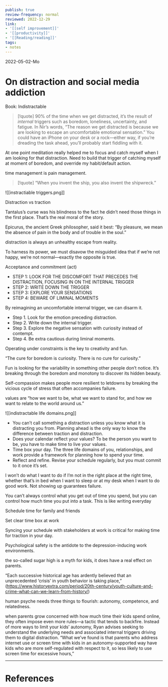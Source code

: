 ```yaml
---
publish: true
review-frequency: normal
reviewed: 2022-12-29
link:
- '[[self improvement]]'
- '[[productivity]]'
- '[[Reading/reading]]'
tags:
- notes
---
```

2022-05-02-Mo

# On distraction and social media addiction

Book: Indistractable

> [!quote] 
>  90% of the time when we get distracted, it’s the result of _internal_ triggers such as boredom, loneliness, uncertainty, and fatigue. In Nir’s words, “The reason we get distracted is because we are looking to escape an uncomfortable emotional sensation.” You could have an iPhone on your desk or a rock—either way, if you’re dreading the task ahead, you’ll probably start fiddling with it.

At one point meditation really helped me to focus and catch myself when I am looking for that distraction.
Need to build that trigger of catching myself at moment of boredom, and override my habit/default action.

time management is pain management.

> [!quote]
> “When you invent the ship, you also invent the shipwreck.”

![[instractiable triggers.png]]

Distraction vs traction

Tantalus’s curse was his blindness to the fact he didn’t need those things in the first place. That’s the real moral of the story.

Epicurus, the ancient Greek philosopher, said it best: “By pleasure, we mean the absence of pain in the body and of trouble in the soul.”

distraction is always an unhealthy escape from reality.

To harness its power, we must disavow the misguided idea that if we’re not happy, we’re not normal—exactly the opposite is true.

Acceptance and commitment (act)
- STEP 1: LOOK FOR THE DISCOMFORT THAT PRECEDES THE DISTRACTION, FOCUSING IN ON THE INTERNAL TRIGGER
- STEP 2: WRITE DOWN THE TRIGGER
- STEP 3: EXPLORE YOUR SENSATIONS
- STEP 4: BEWARE OF LIMINAL MOMENTS

By reimagining an uncomfortable internal trigger, we can disarm it. 
- Step 1. Look for the emotion preceding distraction.
- Step 2. Write down the internal trigger.
- Step 3. Explore the negative sensation with curiosity instead of contempt. 
- Step 4. Be extra cautious during liminal moments.

Operating under constraints is the key to creativity and fun.

“The cure for boredom is curiosity. There is no cure for curiosity.”

Fun is looking for the variability in something other people don’t notice. It’s breaking through the boredom and monotony to discover its hidden beauty.

Self-compassion makes people more resilient to letdowns by breaking the vicious cycle of stress that often accompanies failure.

values are “how we want to be, what we want to stand for, and how we want to relate to the world around us.”

![[indistractable life domains.png]]

- You can’t call something a distraction unless you know what it is distracting you from. Planning ahead is the only way to know the difference between traction and distraction.
- Does your calendar reflect your values? To be the person you want to be, you have to make time to live your values.
- Time box your day. The three life domains of you, relationships, and work provide a framework for planning how to spend your time.
- Reflect and refine. Revise your schedule regularly, but you must commit to it once it’s set.

I won’t do what I want to do if I’m not in the right place at the right time, whether that’s in bed when I want to sleep or at my desk when I want to do good work. Not showing up guarantees failure.

You can’t always control what you get out of time you spend, but you can control how much time you put into a task. This is like writing everyday

Schedule time for family and friends

Set clear time box at work

Syncing your schedule with stakeholders at work is critical for making time for traction in your day.

Psychological safety is the antidote to the depression-inducing work environments.

the so-called sugar high is a myth for kids, it does have a real effect on parents.

“Each successive historical age has ardently believed that an unprecedented ‘crisis’ in youth behavior is taking place,”
(https://www.historyextra.com/period/20th-century/youth-culture-and-crime-what-can-we-learn-from-history/)

human psyche needs three things to flourish: autonomy, competence, and relatedness.

when parents grow concerned with how much time their kids spend online, they often impose even more rules—a tactic that tends to backfire. Instead of more ways to limit your kids’ autonomy, Ryan advises seeking to understand the underlying needs and associated internal triggers driving them to digital distraction. “What we’ve found is that parents who address internet use or screen time with kids in an autonomy-supported way have kids who are more self-regulated with respect to it, so less likely to use screen time for excessive hours,”

---
# References
